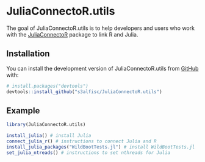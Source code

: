 
<!-- README.md is generated from README.Rmd. Please edit that file -->

# JuliaConnectoR.utils

<!-- badges: start -->
<!-- badges: end -->

The goal of JuliaConnectoR.utils is to help developers and users who
work with the [JuliaConnectoR]() package to link R and Julia.

## Installation

You can install the development version of JuliaConnectoR.utils from
[GitHub](https://github.com/) with:

``` r
# install.packages("devtools")
devtools::install_github("s3alfisc/JuliaConnectoR.utils")
```

## Example

``` r
library(JuliaConnectoR.utils)

install_julia() # install Julia
connect_julia_r() # instructions to connect Julia and R
install_julia_packages("WildBootTests.jl") # install WildBootTests.jl
set_julia_ntreads() # instructions to set nthreads for Julia
```
